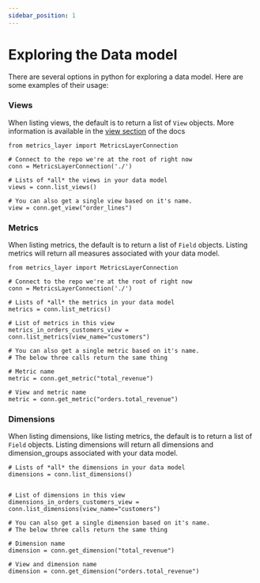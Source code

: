 ```yaml
---
sidebar_position: 1
---
```


# Exploring the Data model

There are several options in python for exploring a data model. Here are some examples of their usage:


### Views

When listing views, the default is to return a list of `View` objects. More information is available in the [view section](../../4_data_modeling/5_view.md) of the docs

```
from metrics_layer import MetricsLayerConnection

# Connect to the repo we're at the root of right now
conn = MetricsLayerConnection('./')

# Lists of *all* the views in your data model
views = conn.list_views()

# You can also get a single view based on it's name.
view = conn.get_view("order_lines")
```


### Metrics

When listing metrics, the default is to return a list of `Field` objects. Listing metrics will return all measures associated with your data model.

```
from metrics_layer import MetricsLayerConnection

# Connect to the repo we're at the root of right now
conn = MetricsLayerConnection('./')

# Lists of *all* the metrics in your data model
metrics = conn.list_metrics()

# List of metrics in this view
metrics_in_orders_customers_view = conn.list_metrics(view_name="customers")

# You can also get a single metric based on it's name.
# The below three calls return the same thing

# Metric name
metric = conn.get_metric("total_revenue")

# View and metric name
metric = conn.get_metric("orders.total_revenue")
```


### Dimensions

When listing dimensions, like listing metrics, the default is to return a list of `Field` objects. Listing dimensions will return all dimensions and dimension_groups associated with your data model.

```
# Lists of *all* the dimensions in your data model
dimensions = conn.list_dimensions()


# List of dimensions in this view
dimensions_in_orders_customers_view = conn.list_dimensions(view_name="customers")

# You can also get a single dimension based on it's name.
# The below three calls return the same thing

# Dimension name
dimension = conn.get_dimension("total_revenue")

# View and dimension name
dimension = conn.get_dimension("orders.total_revenue")

```